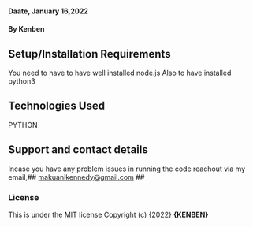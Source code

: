 
#### Daate, January 16,2022
#### By **Kenben**

## Setup/Installation Requirements
You need to have to have well installed node.js
Also to have installed python3 

## Technologies Used
  PYTHON 
   
## Support and contact details

Incase you have any problem issues in running the code reachout via my email,## makuanikennedy@gmail.com ##

### License
This is under the [MIT](LICENSE) license
Copyright (c) {2022} **{KENBEN}**